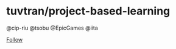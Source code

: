 # tuvtran/project-based-learning

 @cip-riu @tsobu @EpicGames @iita

 [Follow](https://github.com/login?return_to=%2Ftuvtran%2Fproject-based-learning%2Fstargazers)

